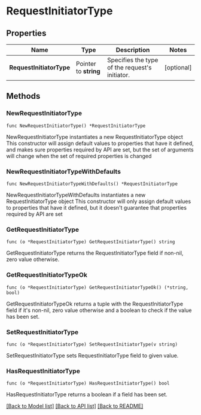 # RequestInitiatorType

## Properties

Name | Type | Description | Notes
------------ | ------------- | ------------- | -------------
**RequestInitiatorType** | Pointer to **string** | Specifies the type of the request&#39;s initiator. | [optional] 

## Methods

### NewRequestInitiatorType

`func NewRequestInitiatorType() *RequestInitiatorType`

NewRequestInitiatorType instantiates a new RequestInitiatorType object
This constructor will assign default values to properties that have it defined,
and makes sure properties required by API are set, but the set of arguments
will change when the set of required properties is changed

### NewRequestInitiatorTypeWithDefaults

`func NewRequestInitiatorTypeWithDefaults() *RequestInitiatorType`

NewRequestInitiatorTypeWithDefaults instantiates a new RequestInitiatorType object
This constructor will only assign default values to properties that have it defined,
but it doesn't guarantee that properties required by API are set

### GetRequestInitiatorType

`func (o *RequestInitiatorType) GetRequestInitiatorType() string`

GetRequestInitiatorType returns the RequestInitiatorType field if non-nil, zero value otherwise.

### GetRequestInitiatorTypeOk

`func (o *RequestInitiatorType) GetRequestInitiatorTypeOk() (*string, bool)`

GetRequestInitiatorTypeOk returns a tuple with the RequestInitiatorType field if it's non-nil, zero value otherwise
and a boolean to check if the value has been set.

### SetRequestInitiatorType

`func (o *RequestInitiatorType) SetRequestInitiatorType(v string)`

SetRequestInitiatorType sets RequestInitiatorType field to given value.

### HasRequestInitiatorType

`func (o *RequestInitiatorType) HasRequestInitiatorType() bool`

HasRequestInitiatorType returns a boolean if a field has been set.


[[Back to Model list]](../README.md#documentation-for-models) [[Back to API list]](../README.md#documentation-for-api-endpoints) [[Back to README]](../README.md)



